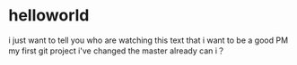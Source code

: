 # helloworld
i  just want to tell you who are watching this text that i want to be a good PM 
my first git project
i've changed the master already
can i？
